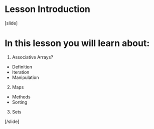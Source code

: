 # Lesson Introduction

[slide]

# In this lesson you will learn about:
1. Associative Arrays?
- Definition
- Iteration
- Manipulation

2. Maps
- Methods
- Sorting

3. Sets

[/slide]